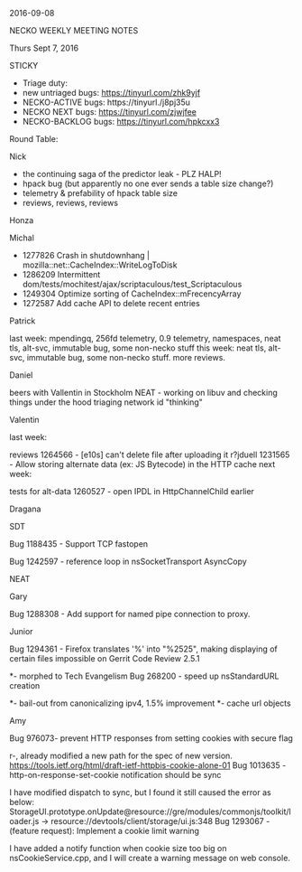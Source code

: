 2016-09-08

NECKO WEEKLY MEETING NOTES

Thurs Sept 7, 2016

STICKY

- Triage duty:
-  new untriaged bugs: https://tinyurl.com/zhk9yjf
- NECKO-ACTIVE bugs: https://tinyurl./j8pj35u
- NECKO NEXT bugs: https://tinyurl.com/zjwjfee
- NECKO-BACKLOG bugs:  https://tinyurl.com/hpkcxx3

Round Table:

Nick

 - the continuing saga of the predictor leak - PLZ HALP!
 - hpack bug (but apparently no one ever sends a table size change?)
 - telemetry & prefability of hpack table size
 - reviews, reviews, reviews

Honza

Michal

 - 1277826 Crash in shutdownhang | mozilla::net::CacheIndex::WriteLogToDisk
 - 1286209 Intermittent dom/tests/mochitest/ajax/scriptaculous/test_Scriptaculous
 - 1249304 Optimize sorting of CacheIndex::mFrecencyArray
 - 1272587 Add cache API to delete recent entries

Patrick

  last week: mpendingq, 256fd telemetry, 0.9 telemetry, namespaces, neat tls, alt-svc, immutable bug, some non-necko stuff
  this week: neat tls, alt-svc, immutable bug, some non-necko stuff. more reviews.

Daniel

 beers with Vallentin in Stockholm
 NEAT - working on libuv and checking things under the hood
 triaging
 network id "thinking"

Valentin

last week:

 reviews
 1264566 - [e10s] can't delete file after uploading it r?jduell
 1231565 - Allow storing alternate data (ex: JS Bytecode) in the HTTP cache
next week:

 tests for alt-data
 1260527 - open IPDL in HttpChannelChild earlier

Dragana

SDT

Bug 1188435 -       Support TCP fastopen

Bug 1242597 -       reference loop in nsSocketTransport AsyncCopy

NEAT

Gary

Bug 1288308 - Add support for named pipe connection to proxy.

Junior

Bug 1294361 - Firefox translates '%' into "%2525", making displaying of certain files impossible on Gerrit Code Review 2.5.1

*- morphed to Tech Evangelism
Bug 268200 - speed up nsStandardURL creation

*- bail-out from canonicalizing ipv4, 1.5% improvement
*- cache url objects

Amy

Bug 976073- prevent HTTP responses from setting cookies with secure flag

  r-, already modified a new path for the spec of new version.
 https://tools.ietf.org/html/draft-ietf-httpbis-cookie-alone-01
Bug 1013635 - http-on-response-set-cookie notification should be sync

  I have modified dispatch to sync, but I found it still caused the error as below:
  StorageUI.prototype.onUpdate@resource://gre/modules/commonjs/toolkit/loader.js -> resource://devtools/client/storage/ui.js:348
Bug 1293067 - (feature request): Implement a cookie limit warning

  I have added a notify function when cookie size too big on nsCookieService.cpp, and I will create a warning message on web console.
